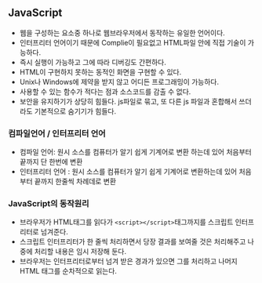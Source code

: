 ## JavaScript

- 웹을 구성하는 요소중 하나로 웹브라우저에서 동작하는 유일한 언어이다.
- 인터프리터 언어이기 때문에 Complie이 필요없고 HTML파일 안에 직접 기술이 가능하다.
- 즉시 실행이 가능하고 그에 따라 디버깅도 간편하다.
- HTML이 구현하지 못하는 동적인 화면을 구현할 수 있다.
- Unix나 Windows에 제약을 받지 않고 어디든 프로그래밍이 가능하다.
- 사용할 수 있는 함수가 적다는 점과 소스코드를 감출 수 없다.
- 보안을 유지하기가 상당히 힘들다. js파일로 묶고, 또 다른 js 파일과 혼합해서 쓰더라도 기본적으로 숨기기가 힘들다.

### 컴파일언어 / 인터프리터 언어
- 컴파일 언어: 원시 소스를 컴퓨터가 알기 쉽게 기계어로 변환 하는데 있어 처음부터 끝까지 단 한번에 변환
- 인터프리터 언어 : 원시 소스를 컴퓨터가 알기 쉽게 기계어로 변환하는데 있어 처음부터 끝까지 한줄씩 차례데로 변환

### JavaScript의 동작원리
- 브라우저가 HTML태그를 읽다가 `<script></script>`태그까지를 스크립트 인터프리터로 넘겨준다.
- 스크립트 인터프리터가 한 줄씩 처리하면서 당장 결과를 보여줄 것은 처리해주고 나중에 처리할 내용은 임시 저장해 둔다.
- 브라우저는 인터프리터로부터 넘겨 받은 경과가 있으면 그를 처리하고 나머지 HTML 태그를 순차적으로 읽는다.
